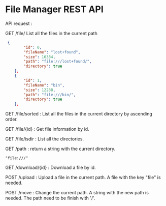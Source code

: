 # File Manager REST API



API request : 

GET /file/
List all the files in the current path 

```json
 {
        "id": 0,
        "fileName": "lost+found",
        "size": 16384,
        "path": "file:///lost+found/",
        "directory": true
    },
    {
        "id": 1,
        "fileName": "bin",
        "size": 12288,
        "path": "file:///bin/",
        "directory": true
    },
```

GET /file/sorted : 
List all the files in the current directory by ascending order.

GET /file/{id} : 
Get file information by id.

GET /file/isdir : 
List all the directories.

GET /path : 
return a string with the current directory.
```
"file:///"
```

GET /download/{id} : 
Download a file by id.


POST /upload : 
Upload a file in the current path.
A file with the key "file" is needed.

POST /move : 
Change the current path.
A string with the new path is needed. The path need to be finish with '/'. 
